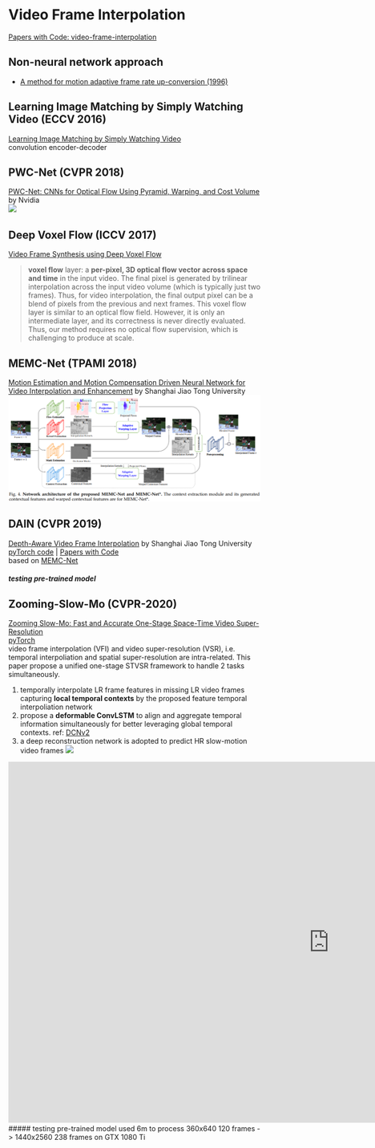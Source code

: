 # Video Frame Interpolation
[Papers with Code: video-frame-interpolation](https://paperswithcode.com/task/video-frame-interpolation)
## Non-neural network approach
* [A method for motion adaptive frame rate up-conversion (1996)](https://ieeexplore.ieee.org/document/538926)

## Learning Image Matching by Simply Watching Video (ECCV 2016)
[Learning Image Matching by Simply Watching Video](https://arxiv.org/abs/1603.06041)  
convolution encoder-decoder

## PWC-Net (CVPR 2018)
[PWC-Net: CNNs for Optical Flow Using Pyramid, Warping, and Cost Volume](https://arxiv.org/abs/1709.02371) by Nvidia  
![](https://github.com/NVlabs/PWC-Net/raw/master/network.png)

## Deep Voxel Flow (ICCV 2017)
[Video Frame Synthesis using Deep Voxel Flow](https://arxiv.org/abs/1603.06041)  
> **voxel flow** layer: a **per-pixel, 3D optical flow vector across space and time** in the input video. The final pixel is generated by trilinear interpolation across the input video volume (which is typically just two frames). Thus, for video interpolation, the final output pixel can be a blend of pixels from the previous and next frames. This voxel flow layer is similar to an optical flow field. However, it is only an intermediate layer, and its correctness is never directly evaluated. Thus, our method requires no optical flow supervision, which is challenging to produce at scale.

## MEMC-Net (TPAMI 2018)
[Motion Estimation and Motion Compensation Driven Neural Network for Video Interpolation and Enhancement](https://arxiv.org/abs/1810.08768) by Shanghai Jiao Tong University
![](img/MEMC-Net_architecture.png)  
## DAIN (CVPR 2019)
[Depth-Aware Video Frame Interpolation](https://arxiv.org/pdf/1904.00830v1.pdf) by Shanghai Jiao Tong University  
[pyTorch code](https://github.com/baowenbo/DAIN) | [Papers with Code](https://paperswithcode.com/paper/depth-aware-video-frame-interpolation)  
based on [MEMC-Net](#memc-net-tpami-2018)  
##### testing pre-trained model


## Zooming-Slow-Mo (CVPR-2020)
[Zooming Slow-Mo: Fast and Accurate One-Stage Space-Time Video Super-Resolution](https://arxiv.org/abs/2002.11616)  
[pyTorch](https://github.com/Mukosame/Zooming-Slow-Mo-CVPR-2020)  
video frame interpolation (VFI) and video super-resolution (VSR), i.e. temporal interpoliation and spatial super-resolution are intra-related. This paper propose a unified one-stage STVSR framework to handle 2 tasks simultaneously.
1. temporally interpolate LR frame features in missing LR video frames capturing **local temporal contexts** by the proposed feature temporal interpoliation network
2. propose a **deformable ConvLSTM** to align and aggregate temporal information simultaneously for better leveraging global temporal contexts. ref: [DCNv2](/CNN/models.html#dcnv2-cvpr-2019)
3. a deep reconstruction network is adopted to predict HR slow-motion video frames
![](https://github.com/Mukosame/Zooming-Slow-Mo-CVPR-2020/raw/master/dump/framework.png)
<iframe width="1280" height="720" src="https://www.youtube.com/embed/8mgD8JxBOus" frameborder="0" allow="accelerometer; autoplay; encrypted-media; gyroscope; picture-in-picture" allowfullscreen></iframe>
##### testing pre-trained model
used 6m to process 360x640 120 frames -> 1440x2560 238 frames on GTX 1080 Ti